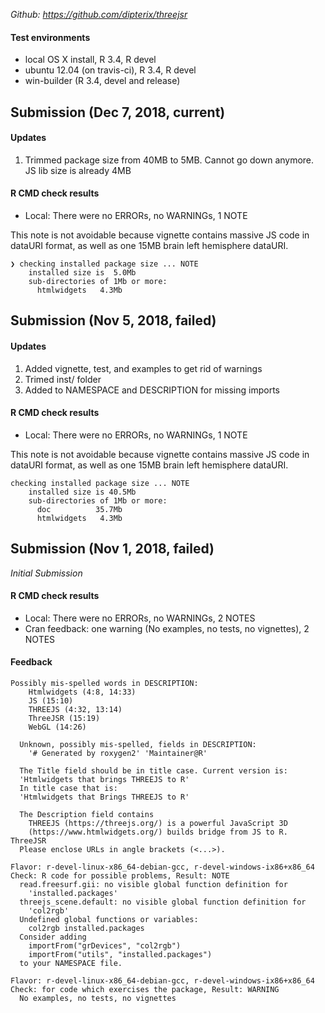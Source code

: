 *Github: https://github.com/dipterix/threejsr*

#### Test environments

* local OS X install, R 3.4, R devel
* ubuntu 12.04 (on travis-ci), R 3.4, R devel
* win-builder (R 3.4, devel and release)

[//]: # (----------------------------------------------------------------------)
## Submission (Dec 7, 2018, current)

#### Updates

1. Trimmed package size from 40MB to 5MB. Cannot go down anymore. JS lib size is 
already 4MB

#### R CMD check results

* Local: There were no ERRORs, no WARNINGs, 1 NOTE

This note is not avoidable because vignette contains massive JS code in dataURI 
format, as well as one 15MB brain left hemisphere dataURI.

```
❯ checking installed package size ... NOTE
    installed size is  5.0Mb
    sub-directories of 1Mb or more:
      htmlwidgets   4.3Mb
```

[//]: # (----------------------------------------------------------------------)
## Submission (Nov 5, 2018, failed)

#### Updates

1. Added vignette, test, and examples to get rid of warnings
2. Trimed inst/ folder
3. Added to NAMESPACE and DESCRIPTION for missing imports 

#### R CMD check results

* Local: There were no ERRORs, no WARNINGs, 1 NOTE

This note is not avoidable because vignette contains massive JS code in dataURI 
format, as well as one 15MB brain left hemisphere dataURI.

```
checking installed package size ... NOTE
    installed size is 40.5Mb
    sub-directories of 1Mb or more:
      doc          35.7Mb
      htmlwidgets   4.3Mb
```


[//]: # (----------------------------------------------------------------------)
## Submission (Nov 1, 2018, failed)

*Initial Submission*

#### R CMD check results

* Local: There were no ERRORs, no WARNINGs, 2 NOTES
* Cran feedback: one warning (No examples, no tests, no vignettes), 2 NOTES

#### Feedback

```
Possibly mis-spelled words in DESCRIPTION:
    Htmlwidgets (4:8, 14:33)
    JS (15:10)
    THREEJS (4:32, 13:14)
    ThreeJSR (15:19)
    WebGL (14:26)

  Unknown, possibly mis-spelled, fields in DESCRIPTION:
    '# Generated by roxygen2' 'Maintainer@R'

  The Title field should be in title case. Current version is:
  'Htmlwidgets that brings THREEJS to R'
  In title case that is:
  'Htmlwidgets that Brings THREEJS to R'

  The Description field contains
    THREEJS (https://threejs.org/) is a powerful JavaScript 3D
    (https://www.htmlwidgets.org/) builds bridge from JS to R. ThreeJSR
  Please enclose URLs in angle brackets (<...>).

Flavor: r-devel-linux-x86_64-debian-gcc, r-devel-windows-ix86+x86_64
Check: R code for possible problems, Result: NOTE
  read.freesurf.gii: no visible global function definition for
    'installed.packages'
  threejs_scene.default: no visible global function definition for
    'col2rgb'
  Undefined global functions or variables:
    col2rgb installed.packages
  Consider adding
    importFrom("grDevices", "col2rgb")
    importFrom("utils", "installed.packages")
  to your NAMESPACE file.

Flavor: r-devel-linux-x86_64-debian-gcc, r-devel-windows-ix86+x86_64
Check: for code which exercises the package, Result: WARNING
  No examples, no tests, no vignettes
  
```
